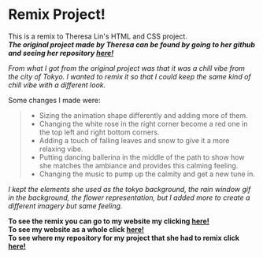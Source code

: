 # Remix Project!
This is a remix to Theresa Lin's HTML and CSS project.  
_**The original project made by Theresa can be found by going to her github and seeing her repository [here!](https://github.com/theresa-546/web-collage
)**_

_From what I got from the original project was that it was a chill vibe from the city of Tokyo._
_I wanted to remix it so that I could keep the same kind of chill vibe with a different look._

Some changes I made were:
 > - Sizing the animation shape differently and adding more of them.  
 > - Changing the white rose in the right corner become a red one in the top left and right bottom corners.  
 > - Adding a touch of falling leaves and snow to give it a more relaxing vibe.  
 > - Putting dancing ballerina in the middle of the path to show how she matches the ambiance and provides this calming feeling.  
 > - Changing the music to pump up the calmity and get a new tune in.  
 
_I kept the elements she used as the tokyo background, the rain window gif in the background, the flower representation, but I added more to create a different imagery but same feeling._  

**To see the remix you can go to my website my clicking [here!](http://i6.cims.nyu.edu/~ic923/drawing/Version-Control-Collaboration/index.html)**  
**To see my website as a whole click [here!](http://i6.cims.nyu.edu/~ic923/drawing/)**  
**To see where my repository for my project that she had to remix click [here!](https://github.com/ivettegcortez/Assignment1)**

